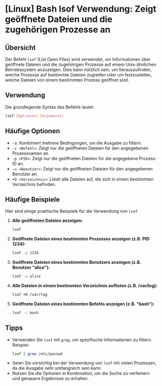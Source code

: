 # [Linux] Bash lsof Verwendung: Zeigt geöffnete Dateien und die zugehörigen Prozesse an

## Übersicht
Der Befehl `lsof` (List Open Files) wird verwendet, um Informationen über geöffnete Dateien und die zugehörigen Prozesse auf einem Unix-ähnlichen Betriebssystem anzuzeigen. Dies kann nützlich sein, um herauszufinden, welche Prozesse auf bestimmte Dateien zugreifen oder um festzustellen, welche Dateien von einem bestimmten Prozess geöffnet sind.

## Verwendung
Die grundlegende Syntax des Befehls lautet:

```bash
lsof [Optionen] [Argumente]
```

## Häufige Optionen
- `-a`: Kombiniert mehrere Bedingungen, um die Ausgabe zu filtern.
- `-c <Befehl>`: Zeigt nur die geöffneten Dateien für den angegebenen Prozessnamen an.
- `-p <PID>`: Zeigt nur die geöffneten Dateien für die angegebene Prozess-ID an.
- `-u <Benutzer>`: Zeigt nur die geöffneten Dateien für den angegebenen Benutzer an.
- `+D <Verzeichnis>`: Listet alle Dateien auf, die sich in einem bestimmten Verzeichnis befinden.

## Häufige Beispiele
Hier sind einige praktische Beispiele für die Verwendung von `lsof`:

1. **Alle geöffneten Dateien anzeigen:**
   ```bash
   lsof
   ```

2. **Geöffnete Dateien eines bestimmten Prozesses anzeigen (z.B. PID 1234):**
   ```bash
   lsof -p 1234
   ```

3. **Geöffnete Dateien eines bestimmten Benutzers anzeigen (z.B. Benutzer "alice"):**
   ```bash
   lsof -u alice
   ```

4. **Alle Dateien in einem bestimmten Verzeichnis auflisten (z.B. /var/log):**
   ```bash
   lsof +D /var/log
   ```

5. **Geöffnete Dateien eines bestimmten Befehls anzeigen (z.B. "bash"):**
   ```bash
   lsof -c bash
   ```

## Tipps
- Verwenden Sie `lsof` mit `grep`, um spezifische Informationen zu filtern. Beispiel:
  ```bash
  lsof | grep /etc/passwd
  ```
- Seien Sie vorsichtig bei der Verwendung von `lsof` mit vielen Prozessen, da die Ausgabe sehr umfangreich sein kann.
- Nutzen Sie die Optionen in Kombination, um die Suche zu verfeinern und genauere Ergebnisse zu erhalten.